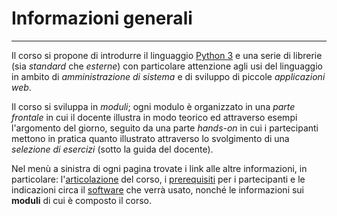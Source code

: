 # Informazioni generali

---

Il corso si propone di introdurre il linguaggio [Python
3](https://www.python.org/) e una serie di librerie (sia *standard* che
*esterne*) con particolare attenzione agli usi del linguaggio in ambito di
*amministrazione di sistema* e di sviluppo di piccole *applicazioni web*.

Il corso si sviluppa in *moduli*; ogni modulo è organizzato in una *parte
frontale* in cui il docente illustra in modo teorico ed attraverso esempi
l'argomento del giorno, seguito da una parte *hands-on* in cui i partecipanti
mettono in pratica quanto illustrato attraverso lo svolgimento di una *selezione
di esercizi* (sotto la guida del docente).

Nel menù a sinistra di ogni pagina trovate i link alle altre informazioni, in
particolare: l'[articolazione](articolazione) del corso, i
[prerequisiti](prerequisiti) per i partecipanti e le indicazioni circa il
[software](software) che verrà usato, nonché le informazioni sui **moduli** di
cui è composto il corso.
